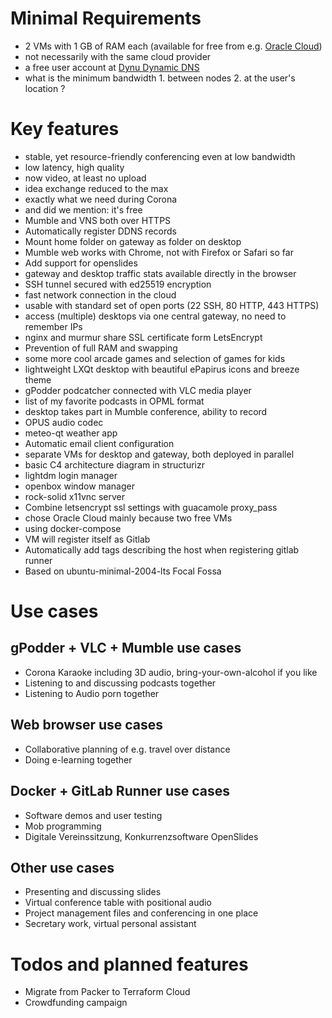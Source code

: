 # Minimal Requirements

- 2 VMs with 1 GB of RAM each (available for free from e.g. [Oracle Cloud](https://www.oracle.com/cloud/))
- not necessarily with the same cloud provider
- a free user account at [Dynu Dynamic DNS](https://www.dynu.com)
- what is the minimum bandwidth 1. between nodes 2. at the user's location ?

# Key features

- stable, yet resource-friendly conferencing even at low bandwidth
- low latency, high quality
- now video, at least no upload
- idea exchange reduced to the max
- exactly what we need during Corona
- and did we mention: it's free
- Mumble and VNS both over HTTPS
- Automatically register DDNS records
- Mount home folder on gateway as folder on desktop
- Mumble web works with Chrome, not with Firefox or Safari so far
- Add support for openslides
- gateway and desktop traffic stats available directly in the browser
- SSH tunnel secured with ed25519 encryption
- fast network connection in the cloud
- usable with standard set of open ports (22 SSH, 80 HTTP, 443 HTTPS)
- access (multiple) desktops via one central gateway, no need to remember IPs
- nginx and murmur share SSL certificate form LetsEncrypt
- Prevention of full RAM and swapping
- some more cool arcade games and selection of games for kids
- lightweight LXQt desktop with beautiful ePapirus icons and breeze theme
- gPodder podcatcher connected with VLC media player
- list of my favorite podcasts in OPML format
- desktop takes part in Mumble conference, ability to record
- OPUS audio codec
- meteo-qt weather app
- Automatic email client configuration
- separate VMs for desktop and gateway, both deployed in parallel
- basic C4 architecture diagram in structurizr
- lightdm login manager
- openbox window manager
- rock-solid x11vnc server
- Combine letsencrypt ssl settings with guacamole proxy_pass
- chose Oracle Cloud mainly because two free VMs
- using docker-compose
- VM will register itself as Gitlab
- Automatically add tags describing the host when registering gitlab runner
- Based on ubuntu-minimal-2004-lts Focal Fossa

# Use cases

## gPodder + VLC + Mumble use cases
- Corona Karaoke including 3D audio, bring-your-own-alcohol if you like
- Listening to and discussing podcasts together
- Listening to Audio porn together

## Web browser use cases
- Collaborative planning of e.g. travel over distance
- Doing e-learning together

## Docker + GitLab Runner use cases
- Software demos and user testing
- Mob programming
- Digitale Vereinssitzung, Konkurrenzsoftware OpenSlides

## Other use cases
- Presenting and discussing slides
- Virtual conference table with positional audio
- Project management files and conferencing in one place
- Secretary work, virtual personal assistant

# Todos and planned features

- Migrate from Packer to Terraform Cloud
- Crowdfunding campaign

